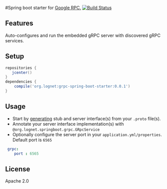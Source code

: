 #Spring boot starter for [Google RPC.](http://www.grpc.io/)
[![Build Status](https://travis-ci.org/LogNet/grpc-spring-boot-starter.svg?branch=master)](https://travis-ci.org/LogNet/grpc-spring-boot-starter)
## Features

Auto-configures and run the embedded gRPC server with discovered gRPC services. 

## Setup

```gradle
repositories {  
   jcenter()  
}
dependencies {
    compile('org.lognet:grpc-spring-boot-starter:0.0.1')
}
```

## Usage
* Start by [generating](https://github.com/google/protobuf-gradle-plugin) stub and server interface(s) from your `.proto` file(s).
* Annotate your server interface implementation(s) with `@org.lognet.springboot.grpc.GRpcService`
* Optionally configure the server port in your `application.yml/properties`. Default port is `6565`

```yaml
 grpc:
    port : 6565
```
 

## License
Apache 2.0
